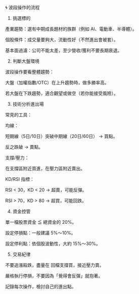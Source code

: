 🌀 波段操作的流程
1. 挑選標的

產業趨勢：選有中期成長題材的族群（例如 AI、電動車、半導體）。

個股條件：成交量要夠大，流動性好（不然進出會被套）。

基本面過濾：公司不能太差，至少營收/獲利不要長期衰退。

2. 判斷大盤環境

波段操作要看整體趨勢：

大盤（加權指數/OTC）在上升趨勢時，做多勝率高。

若大盤在下跌趨勢，適合觀望或做空（若你能接受風險）。

3. 技術分析進出場

常見的工具：

均線：

短期線（5日/10日）突破中期線（20日/60日） → 買點。

反之跌破 → 賣點。

支撐/壓力：

在支撐區附近買進，在壓力區附近賣出。

KD/RSI 指標：

RSI < 30，KD < 20 → 超賣，可能反彈。

RSI > 70，KD > 80 → 超買，可能回跌。

4. 資金控管

單一檔股票資金 ≦ 總資金的 20%。

設定停損點：一般建議 5%～10%。

設定停利點：依個股波動性，大約 15%～30%。

5. 交易紀律

不要追漲殺跌，盡量在 回檔支撐買，接近壓力賣。

嚴格執行停損，不要因為「覺得會反彈」就抱著。

記錄每次操作，檢討自己的進出點。